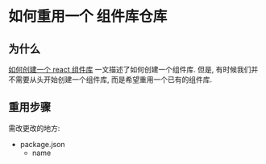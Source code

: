 # 如何重用一个 组件库仓库

## 为什么

[如何创建一个 react 组件库](./how-to-create-a-component-lib.md) 一文描述了如何创建一个组件库. 但是, 有时候我们并不需要从头开始创建一个组件库, 而是希望重用一个已有的组件库.

## 重用步骤

需改更改的地方:

- package.json
  - name
